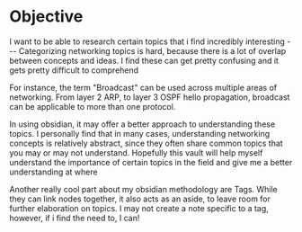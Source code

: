 # Objective

I want to be able to research certain topics that i find incredibly interesting --- Categorizing networking topics is hard, because there is a lot of overlap between concepts and ideas. I find these can get pretty confusing and it gets pretty difficult to comprehend 

For instance, the term "Broadcast" can be used across multiple areas of networking. From layer 2 ARP, to layer 3 OSPF hello propagation, broadcast can be applicable to more than one protocol.

In using obsidian, it may offer a better approach to understanding these topics. I personally find that in many cases, understanding networking concepts is relatively abstract, since they often share common topics that you may or may not understand. Hopefully this vault will help myself understand the importance of certain topics in the field and give me a better understanding at where

Another really cool part about my obsidian methodology are Tags. While they can link nodes together, it also acts as an aside, to leave room for further elaboration on topics. I may not create a note specific to a tag, however, if i find the need to, I can!

